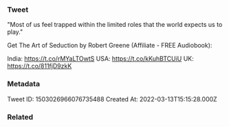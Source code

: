 ### Tweet
"Most of us feel trapped within  the limited roles  that the world expects  us to play."

Get The Art of Seduction by Robert Greene (Affiliate - FREE Audiobook):

India: https://t.co/rMYaLTOwtS
USA: https://t.co/kKuhBTCUiU
UK: https://t.co/811fjD9zkK

### Metadata
Tweet ID: 1503026966076735488
Created At: 2022-03-13T15:15:28.000Z

### Related

